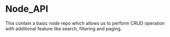 # Node_API
This contain a basic node repo which allows us to perform CRUD operation with additional feature like search, filtering and paging.
